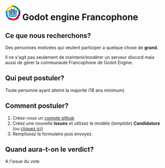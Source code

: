<h1><img src="godot-francophone-512.png" width=48> Godot engine Francophone</h1>

## Ce que nous recherchons?
Des personnes motivées qui veulent participer a quelque chose de **grand**.

Il ne s'agit pas seulement de maintenir/modérer un serveur discord mais aussi de gérer la communauté Francophone de Godot Engine.

## Qui peut postuler?
Toute personne ayant atteint la majorité (18 ans minimum)

## Comment postuler?
1. Créez-vous un [compte github](https://github.com/join?source=header-home)
2. Créez une nouvelle **Issues** et utilisez le modèle (_template_) **Candidature** (ou [cliquez ici](https://github.com/Godot-Engine-Francophone/recrutement/issues/new?assignees=&labels=&template=candidature.md&title=%5BCandidature%5D+votre+pseudo))
4. Remplissez le formulaire puis envoyez.

## Quand aura-t-on le verdict?
A l'issue du vote
